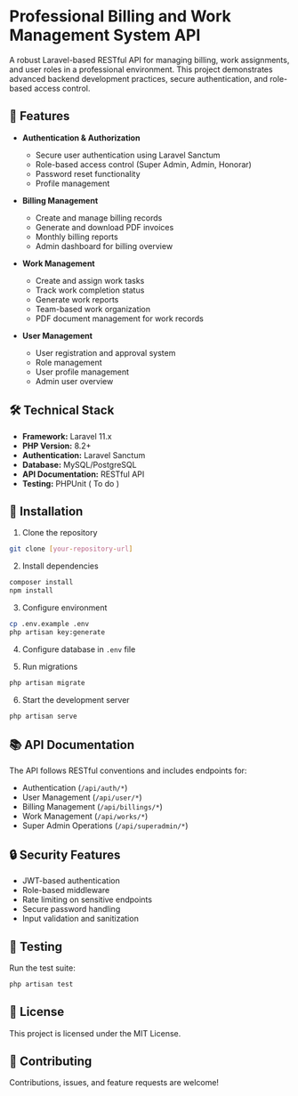 # Professional Billing and Work Management System API

A robust Laravel-based RESTful API for managing billing, work assignments, and user roles in a professional environment. This project demonstrates advanced backend development practices, secure authentication, and role-based access control.

## 🚀 Features

- **Authentication & Authorization**
  - Secure user authentication using Laravel Sanctum
  - Role-based access control (Super Admin, Admin, Honorar)
  - Password reset functionality
  - Profile management

- **Billing Management**
  - Create and manage billing records
  - Generate and download PDF invoices
  - Monthly billing reports
  - Admin dashboard for billing overview

- **Work Management**
  - Create and assign work tasks
  - Track work completion status
  - Generate work reports
  - Team-based work organization
  - PDF document management for work records

- **User Management**
  - User registration and approval system
  - Role management
  - User profile management
  - Admin user overview

## 🛠️ Technical Stack

- **Framework:** Laravel 11.x
- **PHP Version:** 8.2+
- **Authentication:** Laravel Sanctum
- **Database:** MySQL/PostgreSQL
- **API Documentation:** RESTful API
- **Testing:** PHPUnit ( To do ) 

## 🔧 Installation

1. Clone the repository
```bash
git clone [your-repository-url]
```

2. Install dependencies
```bash
composer install
npm install
```

3. Configure environment
```bash
cp .env.example .env
php artisan key:generate
```

4. Configure database in `.env` file

5. Run migrations
```bash
php artisan migrate
```

6. Start the development server
```bash
php artisan serve
```

## 📚 API Documentation

The API follows RESTful conventions and includes endpoints for:

- Authentication (`/api/auth/*`)
- User Management (`/api/user/*`)
- Billing Management (`/api/billings/*`)
- Work Management (`/api/works/*`)
- Super Admin Operations (`/api/superadmin/*`)

## 🔒 Security Features

- JWT-based authentication
- Role-based middleware
- Rate limiting on sensitive endpoints
- Secure password handling
- Input validation and sanitization

## 🧪 Testing

Run the test suite:
```bash
php artisan test
```

## 📝 License

This project is licensed under the MIT License.


## 🤝 Contributing

Contributions, issues, and feature requests are welcome!
